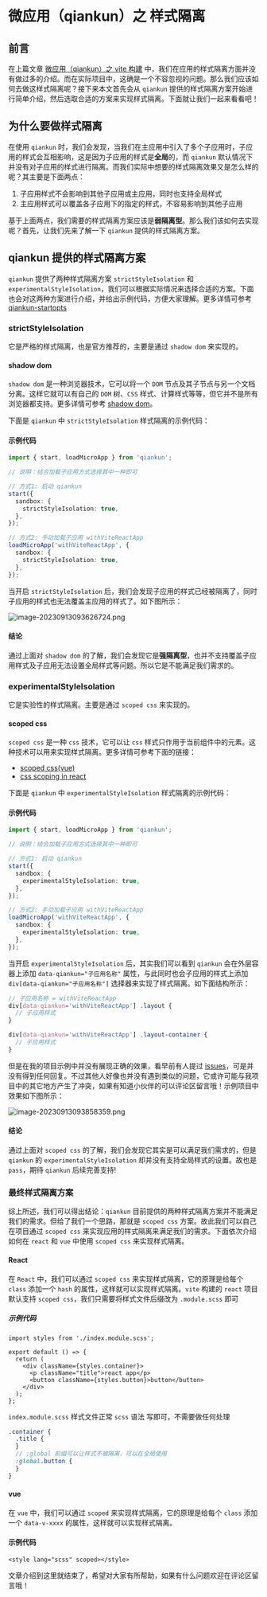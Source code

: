 # 微应用（qiankun）之 样式隔离

## 前言

在上篇文章 [微应用（qiankun）之 vite 构建](https://juejin.cn/post/7271276760905334845) 中，我们在应用的样式隔离方面并没有做过多的介绍。而在实际项目中，这确是一个不容忽视的问题。那么我们应该如何去做这样式隔离呢？接下来本文首先会从 `qiankun` 提供的样式隔离方案开始进行简单介绍，然后选取合适的方案来实现样式隔离。下面就让我们一起来看看吧！

## 为什么要做样式隔离

在使用 `qiankun` 时，我们会发现，当我们在主应用中引入了多个子应用时，子应用的样式会互相影响，这是因为子应用的样式是**全局**的，而 `qiankun` 默认情况下并没有对子应用的样式进行隔离。而我们实际中想要的样式隔离效果又是怎么样的呢？其主要是下面两点：

1. 子应用样式不会影响到其他子应用或主应用，同时也支持全局样式
2. 主应用样式可以覆盖各子应用下的指定的样式，不容易影响到其他子应用

基于上面两点，我们需要的样式隔离方案应该是**弱隔离型**。那么我们该如何去实现呢？首先，让我们先来了解一下 `qiankun` 提供的样式隔离方案。

## qiankun 提供的样式隔离方案

`qiankun` 提供了两种样式隔离方案 `strictStyleIsolation` 和 `experimentalStyleIsolation`，我们可以根据实际情况来选择合适的方案。下面也会对这两种方案进行介绍，并给出示例代码，方便大家理解。更多详情可参考 [qiankun-startopts](https://qiankun.umijs.org/zh/api#startopts)

### strictStyleIsolation

它是严格的样式隔离，也是官方推荐的，主要是通过 `shadow dom` 来实现的。

#### shadow dom

`shadow dom` 是一种浏览器技术，它可以将一个 `DOM` 节点及其子节点与另一个文档分离。这样它就可以有自己的 `DOM` 树、`CSS` 样式、计算样式等等，但它并不是所有浏览器都支持。更多详情可参考 [shadow dom](https://web.dev/shadowdom-v1/)。

下面是 `qiankun` 中 `strictStyleIsolation` 样式隔离的示例代码：

#### 示例代码

```ts
import { start, loadMicroApp } from 'qiankun';

// 说明：结合加载子应用方式选择其中一种即可

// 方式1: 启动 qiankun
start({
  sandbox: {
    strictStyleIsolation: true,
  },
});

// 方式2: 手动加载子应用 withViteReactApp
loadMicroApp('withViteReactApp', {
  sandbox: {
    strictStyleIsolation: true,
  },
});
```

当开启 `strictStyleIsolation` 后，我们会发现子应用的样式已经被隔离了，同时子应用的样式也无法覆盖主应用的样式了。如下图所示：

![image-20230913093626724.png](https://p6-juejin.byteimg.com/tos-cn-i-k3u1fbpfcp/2c14e1b297f34c5da5d3ed351c839fe5~tplv-k3u1fbpfcp-jj-mark:0:0:0:0:q75.image#?w=2876&h=1568&s=498334&e=png&b=fdfcfc)

#### 结论

通过上面对 `shadow dom` 的了解，我们会发现它是**强隔离型**，也并不支持覆盖子应用样式及子应用无法设置全局样式等问题。所以它是不能满足我们需求的。

### experimentalStyleIsolation

它是实验性的样式隔离。主要是通过 `scoped css` 来实现的。

#### scoped css

`scoped css` 是一种 `css` 技术，它可以让 `css` 样式只作用于当前组件中的元素。这种技术可以用来实现样式隔离。更多详情可参考下面的链接：

- [scoped css(vue)](https://cn.vuejs.org/api/sfc-css-features.html)
- [css scoping in react](https://www.upbeatcode.com/react/css-scoping-in-react-everything-you-need-to-know/)

下面是 `qiankun` 中 `experimentalStyleIsolation` 样式隔离的示例代码：

#### 示例代码

```ts
import { start, loadMicroApp } from 'qiankun';

// 说明：结合加载子应用方式选择其中一种即可

// 方式1: 启动 qiankun
start({
  sandbox: {
    experimentalStyleIsolation: true,
  },
});

// 方式2: 手动加载子应用 withViteReactApp
loadMicroApp('withViteReactApp', {
  sandbox: {
    experimentalStyleIsolation: true,
  },
});
```

当开启 `experimentalStyleIsolation` 后，其实我们可以看到 `qiankun` 会在外层容器上添加 `data-qiankun="子应用名称"` 属性，与此同时也会子应用的样式上添加 `div[data-qiankun="子应用名称"]` 选择器来实现了样式隔离。如下面结构所示：

```scss
// 子应用名称 = withViteReactApp
div[data-qiankun='withViteReactApp'] .layout {
  // 子应用样式
}

div[data-qiankun='withViteReactApp'] .layout-container {
  // 子应用样式
}
```

但是在我的项目示例中并没有展现正确的效果，看早前有人提过 [issues](https://github.com/umijs/qiankun/issues/2376)，可是并没有得到任何回复。不过其他人好像也并没有遇到类似的问题，它或许可能与我项目中的其它地方产生了冲突，如果有知道小伙伴的可以评论区留言哦！示例项目中效果如下图所示：

![image-20230913093858359.png](https://p9-juejin.byteimg.com/tos-cn-i-k3u1fbpfcp/09249938b9a54235844f55ffb7057b6a~tplv-k3u1fbpfcp-jj-mark:0:0:0:0:q75.image#?w=2876&h=1568&s=759572&e=png&b=fdfcfc)

#### 结论

通过上面对 `scoped css` 的了解，我们会发现它其实是可以满足我们需求的，但是 `qiankun` 的 `experimentalStyleIsolation` 却并没有支持全局样式的设置。故也是 `pass`，期待 `qiankun` 后续完善支持!

### 最终样式隔离方案

综上所述，我们可以得出结论：`qiankun` 目前提供的两种样式隔离方案并不能满足我们的需求。但给了我们一个思路，那就是 `scoped css` 方案。故此我们可以自己在项目通过 `scoped css` 来实现应用的样式隔离来满足我们的需求。下面依次介绍如何在 `react` 和 `vue` 中使用 `scoped css` 来实现样式隔离。

#### React

在 `React` 中，我们可以通过 `scoped css` 来实现样式隔离，它的原理是给每个 `class` 添加一个 `hash` 的属性，这样就可以实现样式隔离。`vite` 构建的 `react` 项目默认支持 `scoped css`，我们只需要将样式文件后缀改为 `.module.scss` 即可

##### 示例代码

```tsx
import styles from './index.module.scss';

export default () => {
  return (
    <div className={styles.container}>
      <p className="title">react app</p>
      <button className={styles.button}>button</button>
    </div>
  );
};
```

`index.module.scss` 样式文件正常 `scss` 语法 写即可，不需要做任何处理

```scss
.container {
  .title {
  }
  // :global 前缀可以让样式不被隔离，可以在全局使用
  :global.button {
  }
}
```

#### vue

在 `vue` 中，我们可以通过 `scoped` 来实现样式隔离，它的原理是给每个 `class` 添加一个 `data-v-xxxx` 的属性，这样就可以实现样式隔离。

#### 示例代码

```vue
<style lang="scss" scoped></style>
```

文章介绍到这里就结束了，希望对大家有所帮助，如果有什么问题欢迎在评论区留言哦！
